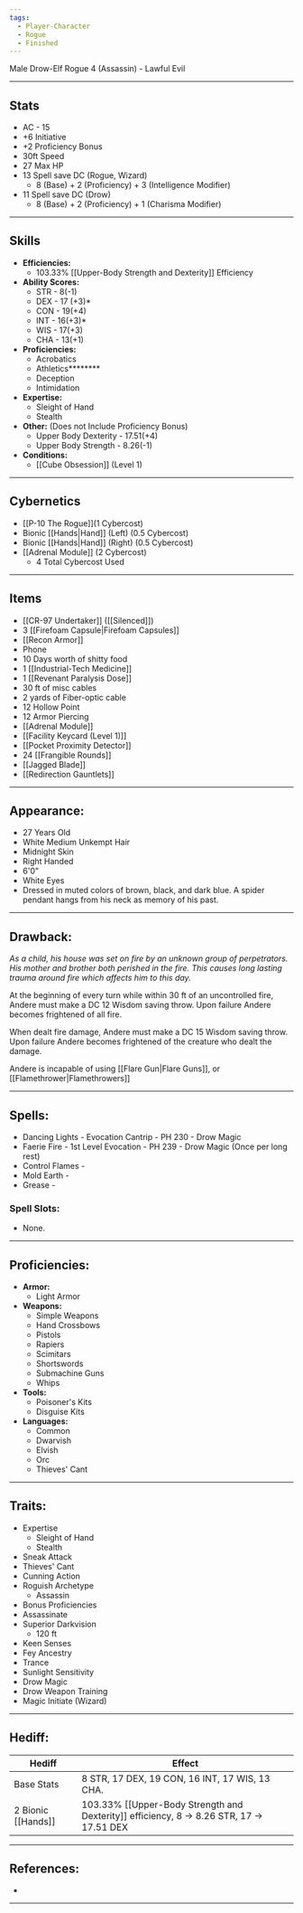 ```yaml
---
tags:
  - Player-Character
  - Rogue
  - Finished
---
```

Male Drow-Elf Rogue 4 (Assassin) - Lawful Evil
********
## Stats
- AC - 15
- +6 Initiative
- +2 Proficiency Bonus
- 30ft Speed
- 27 Max HP
- 13 Spell save DC (Rogue, Wizard)
	- 8 (Base) + 2 (Proficiency) + 3 (Intelligence Modifier)
- 11 Spell save DC (Drow)
	- 8 (Base) + 2 (Proficiency) + 1 (Charisma Modifier)
********
## Skills
- **Efficiencies:**
	- 103.33% [[Upper-Body Strength and Dexterity]] Efficiency
- **Ability Scores:**
	- STR - 8(-1)
	- DEX - 17 (+3)*
	- CON - 19(+4)
	- INT - 16(+3)*
	- WIS - 17(+3)
	- CHA - 13(+1)
- **Proficiencies:**
	- Acrobatics
	- Athletics********
	- Deception
	- Intimidation
- **Expertise:**
	- Sleight of Hand
	- Stealth
- **Other:** (Does not Include Proficiency Bonus)
	- Upper Body Dexterity - 17.51(+4)
	- Upper Body Strength - 8.26(-1)
- **Conditions:**
	- [[Cube Obsession]] (Level 1)
********
## Cybernetics
- [[P-10 The Rogue]](1 Cybercost)
- Bionic [[Hands|Hand]] (Left) (0.5 Cybercost)
- Bionic [[Hands|Hand]] (Right) (0.5 Cybercost)
- [[Adrenal Module]] (2 Cybercost)
	- 4 Total Cybercost Used
********
## Items
- [[CR-97 Undertaker]] ([[Silenced]])
- 3 [[Firefoam Capsule|Firefoam Capsules]]
- [[Recon Armor]]
- Phone
- 10 Days worth of shitty food
- 1 [[Industrial-Tech Medicine]]
- 1 [[Revenant Paralysis Dose]]
- 30 ft of misc cables
- 2 yards of Fiber-optic cable
- 12 Hollow Point
- 12 Armor Piercing
- [[Adrenal Module]]
- [[Facility Keycard (Level 1)]]
- [[Pocket Proximity Detector]]
- 24 [[Frangible Rounds]]
- [[Jagged Blade]]
- [[Redirection Gauntlets]]
********
## Appearance:
- 27 Years Old
- White Medium Unkempt Hair
- Midnight Skin
- Right Handed
- 6'0"
- White Eyes
- Dressed in muted colors of brown, black, and dark blue. A spider pendant hangs from his neck as memory of his past.
********
## Drawback:
*As a child, his house was set on fire by an unknown group of perpetrators. His mother and brother both perished in the fire. This causes long lasting trauma around fire which affects him to this day.*

At the beginning of every turn while within 30 ft of an uncontrolled fire, Andere must make a DC 12 Wisdom saving throw. Upon failure Andere becomes frightened of all fire.

When dealt fire damage, Andere must make a DC 15 Wisdom saving throw. Upon failure Andere becomes frightened of the creature who dealt the damage.

Andere is incapable of using [[Flare Gun|Flare Guns]], or [[Flamethrower|Flamethrowers]]
********
## Spells:
- Dancing Lights - Evocation Cantrip - PH 230 - Drow Magic
- Faerie Fire - 1st Level Evocation - PH 239 - Drow Magic (Once per long rest)
- Control Flames -
- Mold Earth -
- Grease -
### Spell Slots:
- None.
********
## Proficiencies:
- **Armor:**
	- Light Armor
- **Weapons:**
	- Simple Weapons
	- Hand Crossbows
	- Pistols
	- Rapiers
	- Scimitars
	- Shortswords
	- Submachine Guns
	- Whips
- **Tools:**
	- Poisoner's Kits
	- Disguise Kits
- **Languages:**
	- Common
	- Dwarvish
	- Elvish
	- Orc
	- Thieves' Cant
********
## Traits:
- Expertise
	- Sleight of Hand
	- Stealth
- Sneak Attack
- Thieves' Cant
- Cunning Action
- Roguish Archetype
	- Assassin
- Bonus Proficiencies
- Assassinate
- Superior Darkvision
	- 120 ft
- Keen Senses
- Fey Ancestry
- Trance
- Sunlight Sensitivity
- Drow Magic
- Drow Weapon Training
- Magic Initiate (Wizard)
********
## Hediff:

| Hediff             | Effect                                                                                   |
| ------------------ | ---------------------------------------------------------------------------------------- |
| Base Stats         | 8 STR, 17 DEX, 19 CON, 16 INT, 17 WIS, 13 CHA.                                           |
| 2 Bionic [[Hands]] | 103.33% [[Upper-Body Strength and Dexterity]] efficiency, 8 -> 8.26 STR, 17 -> 17.51 DEX |

********
## References:
- 
********